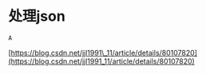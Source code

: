 # 处理json

`A`

[https://blog.csdn.net/jjl1991\_11/article/details/80107820](https://blog.csdn.net/jjl1991_11/article/details/80107820)
